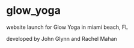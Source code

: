 # glow_yoga

website launch for Glow Yoga in miami beach, FL

developed by John Glynn and Rachel Mahan
